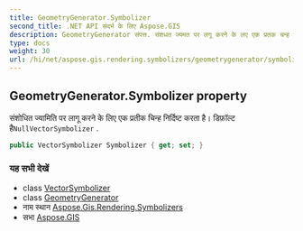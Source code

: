 ```yaml
---
title: GeometryGenerator.Symbolizer
second_title: .NET API संदर्भ के लिए Aspose.GIS
description: GeometryGenerator संपत्त. संशधत ज्यमत पर लगू करने के लए एक प्रतक चन्ह नर्दष्ट करत है डफ़ल्ट हैNullVectorSymbolizer .
type: docs
weight: 30
url: /hi/net/aspose.gis.rendering.symbolizers/geometrygenerator/symbolizer/
---
```

## GeometryGenerator.Symbolizer property

संशोधित ज्यामिति पर लागू करने के लिए एक प्रतीक चिन्ह निर्दिष्ट करता है। डिफ़ॉल्ट है`NullVectorSymbolizer` .

```csharp
public VectorSymbolizer Symbolizer { get; set; }
```

### यह सभी देखें

* class [VectorSymbolizer](../../vectorsymbolizer/)
* class [GeometryGenerator](../)
* नाम स्थान [Aspose.Gis.Rendering.Symbolizers](../../geometrygenerator/)
* सभा [Aspose.GIS](../../../)


